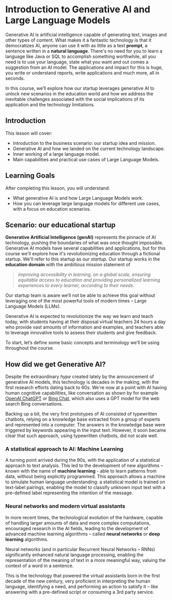 # Introduction to Generative AI and Large Language Models


Generative AI is artificial intelligence capable of generating text, images and other types of content. What makes it a fantastic technology is that it democratizes AI, anyone can use it with as little as a text **prompt**, a sentence written in a **natural language**. There's no need for you to learn a language like Java or SQL to accomplish something worthwhile, all you need is to use your language, state what you want and out comes a suggestion from an AI model. The applications and impact for this is huge, you write or understand reports, write applications and much more, all in seconds. 

In this course, we’ll explore how our startup leverages generative AI to unlock new scenarios in the education world and how we address the inevitable challenges associated with the social implications of its application and the technology limitations.

## Introduction

This lesson will cover:

* Introduction to the business scenario: our startup idea and mission.
* Generative AI and how we landed on the current technology landscape.
* Inner working of a large language model.
* Main capabilities and practical use cases of Large Language Models.

## Learning Goals

After completing this lesson, you will understand:

* What generative AI is and how Large Language Models work.
* How you can leverage large language models for different use cases, with a focus on education scenarios.

## Scenario: our educational startup 

**Generative Artificial Intelligence (genAI)** represents the pinnacle of AI technology, pushing the boundaries of what was once thought impossible. Generative AI models have several capabilities and applications, but for this course we'll explore how it's revolutionizing education through a fictional startup. We'll refer to this startup as *our startup*. Our startup works in the **education domain** with the ambitious mission statement of 

> *improving accessibility in learning, on a global scale, ensuring equitable access to education and providing personalized learning experiences to every learner, according to their needs*.

Our startup team is aware we’ll not be able to achieve this goal without leveraging one of the most powerful tools of modern times – Large Language Models (LLMs).

Generative AI is expected to revolutionize the way we learn and teach today, with students having at their disposal virtual teachers 24 hours a day who provide vast amounts of information and examples, and teachers able to leverage innovative tools to assess their students and give feedback.


To start, let’s define some basic concepts and terminology we’ll be using throughout the course.

## How did we get Generative AI?

Despite the extraordinary *hype* created lately by the announcement of generative AI models, this technology is decades in the making, with the first research efforts dating back to 60s. We're now at a point with AI having human cognitive capabilities, like conversation as shown by for example [OpenAI ChatGPT](https://openai.com/chatgpt) or [Bing Chat](https://www.microsoft.com/edge/features/bing-chat?WT.mc_id=academic-105485-koreyst), which also uses a GPT model for the web search Bing conversations.

Backing up a bit, the  very first prototypes of AI consisted of typewritten chatbots, relying on a knowledge base extracted from a group of experts and represented into a computer. The answers in the knowledge base were triggered by keywords appearing in the input text.
However, it soon became clear that such approach, using typewritten chatbots, did not scale well.

### A statistical approach to AI: Machine Learning

A turning point arrived during the 90s, with the application of a statistical approach to text analysis. This led to the development of new algorithms – known with the name of **machine learning** - able to learn patterns from data, without being explicitly programmed. This approach allows a machine to simulate human language understanding: a statistical model is trained on text-label pairings, enabling the model to classify unknown input text with a pre-defined label representing the intention of the message.

### Neural networks and modern virtual assistants

In more recent times, the technological evolution of the hardware, capable of handling larger amounts of data and more complex computations, encouraged research in the AI fields, leading to the development of advanced machine learning algorithms – called **neural networks** or **deep learning** algorithms.

Neural networks (and in particular Recurrent Neural Networks – RNNs) significantly enhanced natural language processing, enabling the representation of the meaning of text in a more meaningful way, valuing the context of a word in a sentence.

This is the technology that powered the virtual assistants born in the first decade of the new century, very proficient in interpreting the human language, identifying a need, and performing an action to satisfy it – like answering with a pre-defined script or consuming a 3rd party service.